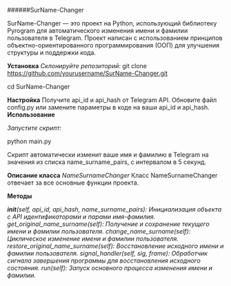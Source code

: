 ######SurName-Changer


SurName-Changer — это проект на Python, использующий библиотеку Pyrogram для автоматического изменения имени и фамилии пользователя в Telegram. Проект написан с использованием принципов объектно-ориентированного программирования (ООП) для улучшения структуры и поддержки кода.

**Установка**
*Склонируйте репозиторий:*
git clone https://github.com/yourusername/SurName-Changer.git

cd SurName-Changer

**Настройка**
Получите api_id и api_hash от Telegram API.
Обновите файл config.py или замените параметры в коде на ваши api_id и api_hash.
**Использование**

*Запустите скрипт:*

python main.py

Скрипт автоматически изменит ваше имя и фамилию в Telegram на значения из списка name_surname_pairs, с интервалом в 5 секунд.


**Описание класса** *NameSurnameChanger*
Класс NameSurnameChanger отвечает за все основные функции проекта.

**Методы**

*__init__(self, api_id, api_hash, name_surname_pairs): Инициализация объекта с API идентификаторами и парами имя-фамилия.
get_original_name_surname(self): Получение и сохранение текущего имени и фамилии пользователя.
change_name_surname(self): Циклическое изменение имени и фамилии пользователя.
restore_original_name_surname(self): Восстановление исходного имени и фамилии пользователя.
signal_handler(self, sig, frame): Обработчик сигнала завершения программы для восстановления исходного состояния.
run(self): Запуск основного процесса изменения имени и фамилии.*
